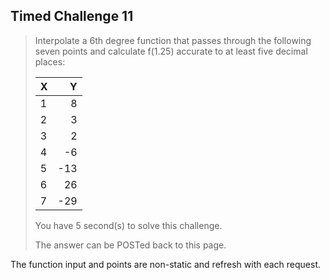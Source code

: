 Timed Challenge 11
------------------

> Interpolate a 6th degree function that passes through the following seven
> points and calculate f(1.25) accurate to at least five decimal places:
>
> | X | Y |
> |:--|--:|
> | 1 | 8 |
> | 2 | 3 |
> | 3 | 2 |
> | 4 |-6 |
> | 5 |-13|
> | 6 | 26|
> | 7 |-29|
>
> You have 5 second(s) to solve this challenge.
>
> The answer can be POSTed back to this page.

The function input and points are non-static and refresh with each request.
